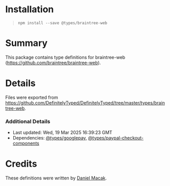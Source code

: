 # Installation
> `npm install --save @types/braintree-web`

# Summary
This package contains type definitions for braintree-web (https://github.com/braintree/braintree-web).

# Details
Files were exported from https://github.com/DefinitelyTyped/DefinitelyTyped/tree/master/types/braintree-web.

### Additional Details
 * Last updated: Wed, 19 Mar 2025 16:39:23 GMT
 * Dependencies: [@types/googlepay](https://npmjs.com/package/@types/googlepay), [@types/paypal-checkout-components](https://npmjs.com/package/@types/paypal-checkout-components)

# Credits
These definitions were written by [Daniel Macak](https://github.com/daelmaak).
